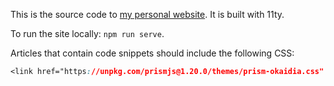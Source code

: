 This is the source code to [my personal website](https://patrickbrosset.com).
It is built with 11ty.

To run the site locally: `npm run serve`.

Articles that contain code snippets should include the following CSS:

```css
<link href="https://unpkg.com/prismjs@1.20.0/themes/prism-okaidia.css" rel="stylesheet">
```
